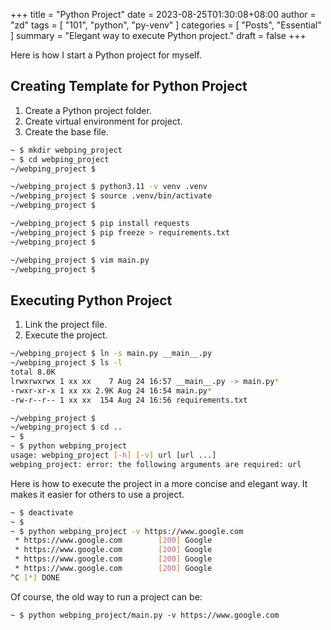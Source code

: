 +++
title =  "Python Project"
date = 2023-08-25T01:30:08+08:00
author = "zd"
tags = [ "101", "python", "py-venv" ]
categories = [ "Posts", "Essential" ]
summary = "Elegant way to execute Python project."
draft = false
+++

Here is how I start a Python project for myself.

## Creating Template for Python Project

1. Create a Python project folder.
2. Create virtual environment for project.
3. Create the base file.

```bash
~ $ mkdir webping_project
~ $ cd webping_project
~/webping_project $ 

~/webping_project $ python3.11 -v venv .venv
~/webping_project $ source .venv/bin/activate
~/webping_project $ 

~/webping_project $ pip install requests
~/webping_project $ pip freeze > requirements.txt
~/webping_project $ 

~/webping_project $ vim main.py 
~/webping_project $ 

```


## Executing Python Project

1. Link the project file.
2. Execute the project.

```bash
~/webping_project $ ln -s main.py __main__.py
~/webping_project $ ls -l
total 8.0K
lrwxrwxrwx 1 xx xx    7 Aug 24 16:57 __main__.py -> main.py*
-rwxr-xr-x 1 xx xx 2.9K Aug 24 16:54 main.py*
-rw-r--r-- 1 xx xx  154 Aug 24 16:56 requirements.txt

~/webping_project $ 
~/webping_project $ cd ..
~ $ 
~ $ python webping_project
usage: webping_project [-h] [-v] url [url ...]
webping_project: error: the following arguments are required: url

```

Here is how to execute the project in a more concise and elegant way. It makes it easier for others to use a project.

```bash
~ $ deactivate
~ $
~ $ python webping_project -v https://www.google.com
 * https://www.google.com        [200] Google
 * https://www.google.com        [200] Google
 * https://www.google.com        [200] Google
 * https://www.google.com        [200] Google
^C [*] DONE

```

Of course, the old way to run a project can be: 

`~ $ python webping_project/main.py -v https://www.google.com` 




